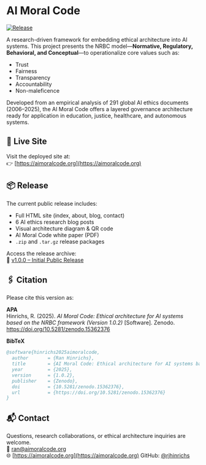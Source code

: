 # AI Moral Code

[![Release](https://img.shields.io/github/v/release/rjhinrichs/aimoralcode)](https://github.com/rjhinrichs/aimoralcode/releases/tag/v1.0.0)

A research-driven framework for embedding ethical architecture into AI systems. This project presents the NRBC model—**Normative, Regulatory, Behavioral, and Conceptual**—to operationalize core values such as:

- Trust  
- Fairness  
- Transparency  
- Accountability  
- Non-maleficence  

Developed from an empirical analysis of 291 global AI ethics documents (2006–2025), the AI Moral Code offers a layered governance architecture ready for application in education, justice, healthcare, and autonomous systems.

## 🔗 Live Site

Visit the deployed site at:  
👉 [https://aimoralcode.org](https://aimoralcode.org)

## 📦 Release

The current public release includes:
- Full HTML site (index, about, blog, contact)
- 6 AI ethics research blog posts
- Visual architecture diagram & QR code
- AI Moral Code white paper (PDF)
- `.zip` and `.tar.gz` release packages

Access the release archive:  
🔖 [v1.0.0 – Initial Public Release](https://github.com/rjhinrichs/aimoralcode/releases/tag/v1.0.0)

## 🖇 Citation

Please cite this version as:

**APA**  
Hinrichs, R. (2025). *AI Moral Code: Ethical architecture for AI systems based on the NRBC framework (Version 1.0.2)* [Software]. Zenodo. https://doi.org/10.5281/zenodo.15362376

**BibTeX**
```bibtex
@software{hinrichs2025aimoralcode,
  author       = {Ran Hinrichs},
  title        = {AI Moral Code: Ethical architecture for AI systems based on the NRBC framework},
  year         = {2025},
  version      = {1.0.2},
  publisher    = {Zenodo},
  doi          = {10.5281/zenodo.15362376},
  url          = {https://doi.org/10.5281/zenodo.15362376}
}
```

## 📬 Contact

Questions, research collaborations, or ethical architecture inquiries are welcome.  
📧 ran@aimoralcode.org  
🌐 [https://aimoralcode.org](https://aimoralcode.org)
GitHub: [@rjhinrichs](https://github.com/rjhinrichs)

